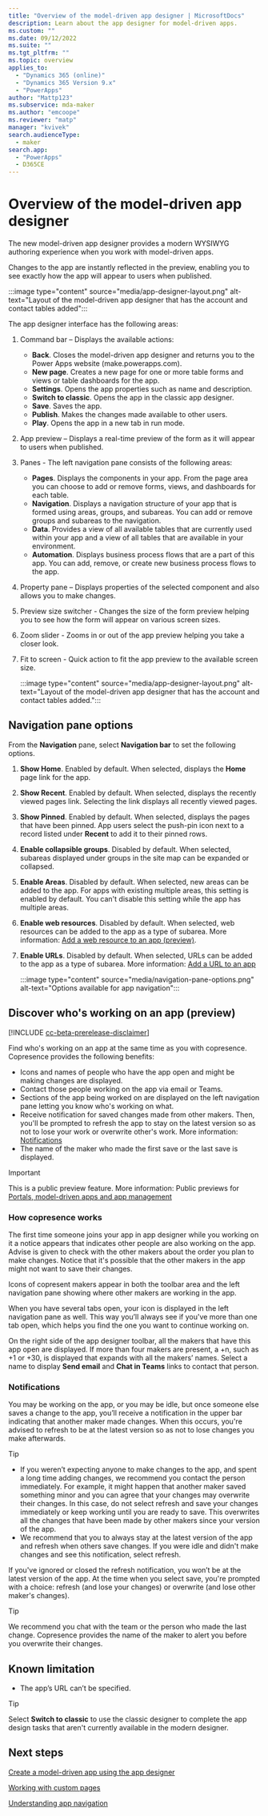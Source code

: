 ```yaml
---
title: "Overview of the model-driven app designer | MicrosoftDocs"
description: Learn about the app designer for model-driven apps.
ms.custom: ""
ms.date: 09/12/2022
ms.suite: ""
ms.tgt_pltfrm: ""
ms.topic: overview
applies_to: 
  - "Dynamics 365 (online)"
  - "Dynamics 365 Version 9.x"
  - "PowerApps"
author: "Mattp123"
ms.subservice: mda-maker
ms.author: "emcoope"
ms.reviewer: "matp"
manager: "kvivek"
search.audienceType: 
  - maker
search.app: 
  - "PowerApps"
  - D365CE
---
```

# Overview of the model-driven app designer

The new model-driven app designer provides a modern WYSIWYG authoring experience when you work with model-driven apps.

Changes to the app are instantly reflected in the preview, enabling you to see exactly how the app will appear to users when published.

   :::image type="content" source="media/app-designer-layout.png" alt-text="Layout of the model-driven app designer that has the account and contact tables added":::

The app designer interface has the following areas:

1. Command bar – Displays the available actions:

   - **Back**. Closes the model-driven app designer and returns you to the Power Apps website (make.powerapps.com).
   - **New page**. Creates a new page for one or more table forms and views or table dashboards for the app.
   - **Settings**. Opens the app properties such as name and description. <!-- and whether the app can be used offline-->
   - **Switch to classic**. Opens the app in the classic app designer.
   - **Save**. Saves the app.
   - **Publish**. Makes the changes made available to other users.
   - **Play**. Opens the app in a new tab in run mode.

2. App preview – Displays a real-time preview of the form as it will appear to users when published.

3. Panes - The left navigation pane consists of the following areas:

   - **Pages**. Displays the components in your app. From the page area you can choose to add or remove forms, views, and dashboards for each table.
   - **Navigation**. Displays a navigation structure  of your app that is formed using areas, groups, and subareas. You can add or remove groups and subareas to the navigation.
   - **Data**. Provides a view of all available tables that are currently used within your app and a view of all tables that are available in your environment.
   - **Automation**. Displays business process flows that are a part of this app. You can add, remove, or create new business process flows to the app.

4. Property pane – Displays properties of the selected component and also allows you to make changes.

5. Preview size switcher - Changes the size of the form preview helping you to see how the form will appear on various screen sizes.

6. Zoom slider - Zooms in or out of the app preview helping you take a closer look.

7. Fit to screen - Quick action to fit the app preview to the available screen size.

   :::image type="content" source="media/app-designer-layout.png" alt-text="Layout of the model-driven app designer that has the account and contact tables added.":::

## Navigation pane options

From the **Navigation** pane, select **Navigation bar** to set the following options.
1. **Show Home**. Enabled by default. When selected, displays the **Home** page link for the app.
1. **Show Recent**. Enabled by default. When selected, displays the recently viewed pages link. Selecting the link displays all recently viewed pages.
1. **Show Pinned**. Enabled by default. When selected, displays the pages that have been pinned. App users select the push-pin icon next to a record listed under **Recent** to add it to their pinned rows.
1. **Enable collapsible groups**. Disabled by default. When selected, subareas displayed under groups in the site map can be expanded or collapsed.
1. **Enable Areas**. Disabled by default. When selected, new areas can be added to the app. For apps with existing multiple areas, this setting is enabled by default. You can't disable this setting while the app has multiple areas.
1. **Enable web resources**. Disabled by default. When selected, web resources can be added to the app as a type of subarea. More information: [Add a web resource to an app (preview)](create-edit-web-resources.md#add-a-web-resource-to-an-app-preview).
1. **Enable URLs**. Disabled by default. When selected, URLs can be added to the app as a type of subarea. More information: [Add a URL to an app](app-navigation.md#add-a-url-to-an-app)

   :::image type="content" source="media/navigation-pane-options.png" alt-text="Options available for app navigation":::

## Discover who's working on an app (preview)

[!INCLUDE [cc-beta-prerelease-disclaimer](../../includes/cc-beta-prerelease-disclaimer.md)]

Find who's working on an app at the same time as you with copresence. Copresence provides the following benefits:

- Icons and names of people who have the app open and might be making changes are displayed.
- Contact those people working on the app via email or Teams.
- Sections of the app being worked on are displayed on the left navigation pane letting you know who's working on what.
- Receive notification for saved changes made from other makers. Then, you'll be prompted to refresh the app to stay on the latest version so as not to lose your work or overwrite other's work. More information: [Notifications](#notifications)
- The name of the maker who made the first save or the last save is displayed.

> [!IMPORTANT]
> This is a public preview feature. More information: Public previews for [Portals, model-driven apps and app management](../powerapps-preview-program.md#portals-model-driven-apps-and-app-management)

### How copresence works

The first time someone joins your app in app designer while you working on it a notice appears that indicates other people are also working on the app. Advise is given to check with the other makers about the order you plan to make changes. Notice that it's possible that the other makers in the app might not want to save their changes.

Icons of copresent makers appear in both the toolbar area and the left navigation pane showing where other makers are working in the app.

When you have several tabs open, your icon is displayed in the left navigation pane as well. This way you’ll always see if you've more than one tab open, which helps you find the one you want to continue working on.

On the right side of the app designer toolbar, all the makers that have this app open are displayed. If  more than four makers are present, a +n, such as +1 or +30, is displayed that expands with all the makers’ names. Select a name to display **Send email** and **Chat in Teams** links to contact that person.

### Notifications

You may be working on the app, or you may be idle, but once someone else saves a change to the app, you’ll receive a notification in the upper bar indicating that another maker made changes. When this occurs, you're advised to refresh to be at the latest version so as not to lose changes you make afterwards.

> [!TIP]
> - If you weren’t expecting anyone to make changes to the app, and spent a long time adding changes, we recommend you contact the person immediately. For example, it might happen that another maker saved something minor and you can agree that your changes may overwrite their changes. In this case, do not select refresh and save your changes immediately or keep working until you are ready to save. This overwrites all the changes that have been made by other makers since your version of the app.
> - We recommend that you to always stay at the latest version of the app and refresh when others save changes. If you were idle and didn't make changes and see this notification, select refresh.
>

If you've ignored or closed the refresh notification, you won’t be at the latest version of the app. At the time when you select save, you're prompted with a choice: refresh (and lose your changes) or overwrite (and lose other maker's changes).

> [!TIP]
> We recommend you chat with the team or the person who made the last change. Copresence provides the name of the maker to alert you before you overwrite their changes.

## Known limitation

- The app’s URL can’t be specified.

> [!TIP]
> Select **Switch to classic** to use the classic designer to complete the app design tasks that aren't currently available in the modern designer.

## Next steps

[Create a model-driven app using the app designer](create-model-driven-app.md)

[Working with custom pages](model-app-page-overview.md)

[Understanding app navigation](app-navigation.md)
